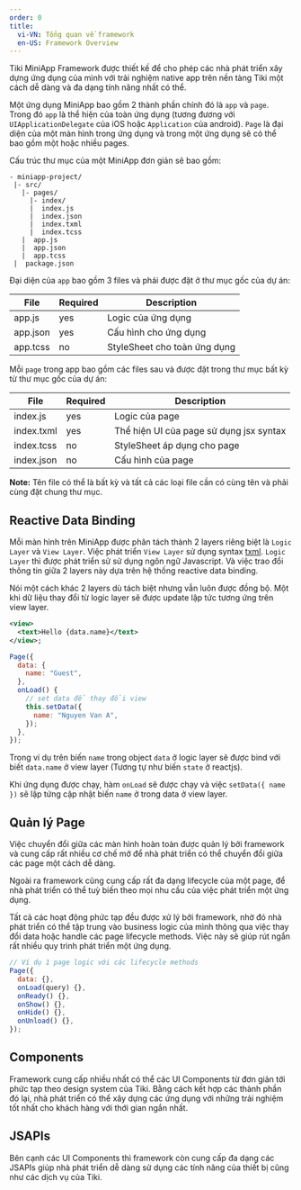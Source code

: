```yaml
---
order: 0
title:
  vi-VN: Tổng quan về framework
  en-US: Framework Overview
---
```


Tiki MiniApp Framework được thiết kế để cho phép các nhà phát triển xây dựng ứng dụng của mình với trải nghiệm native app trên nền tàng Tiki một cách dễ dàng và đa dạng tính năng nhất có thể.

Một ứng dụng MiniApp bao gồm 2 thành phần chính đó là `app` và `page`. Trong đó `app` là thể hiện của toàn ứng dụng (tương đương với `UIApplicationDelegate` của iOS hoặc `Application` của android). `Page` là đại diện của một màn hình trong ứng dụng và trong một ứng dụng sẽ có thể bao gồm một hoặc nhiều pages.

Cấu trúc thư mục của một MiniApp đơn giản sẽ bao gồm:

```
- miniapp-project/
 |- src/
   |- pages/
     |- index/
     |  index.js
     |  index.json
     |  index.txml
     |  index.tcss
   |  app.js
   |  app.json
   |  app.tcss
 |  package.json
```

Đại diện của `app` bao gồm 3 files và phải được đặt ở thư
mục gốc của dự án:

| File     | Required | Description                  |
| -------- | -------- | ---------------------------- |
| app.js   | yes      | Logic của ứng dụng           |
| app.json | yes      | Cấu hình cho ứng dụng        |
| app.tcss | no       | StyleSheet cho toàn ứng dụng |

Mỗi `page` trong app bao gồm các files sau và được đặt trong thư mục bất kỳ từ thư mục gốc của dự án:

| File       | Required | Description                             |
| ---------- | -------- | --------------------------------------- |
| index.js   | yes      | Logic của page                          |
| index.txml | yes      | Thể hiện UI của page sử dụng jsx syntax |
| index.tcss | no       | StyleSheet áp dụng cho page             |
| index.json | no       | Cấu hình của page                       |

**Note:** Tên file có thể là bất kỳ và tất cả các loại file cần có cùng tên và phải cùng đặt chung thư mục.

## Reactive Data Binding

Mỗi màn hình trên MiniApp được phân tách thành 2 layers riêng biệt là `Logic Layer` và `View Layer`.
Việc phát triển `View Layer` sử dụng syntax [txml](/docs/framework/txml/introduction).
`Logic Layer` thì được phát triển sử sử dụng ngôn ngữ Javascript. Và việc trao đổi thông tin giữa 2 layers này dựa trên hệ thống reactive data binding.

Nói một cách khác 2 layers dù tách biệt nhưng vẫn luôn được đồng bộ. Một khi dữ liệu thay đổi từ logic layer sẽ được update lập tức tương ứng trên view layer.

```xml
<view>
  <text>Hello {data.name}</text>
</view>;
```

```js
Page({
  data: {
    name: "Guest",
  },
  onLoad() {
    // set data để thay đổi view
    this.setData({
      name: "Nguyen Van A",
    });
  },
});
```

Trong ví dụ trên biến `name` trong object `data` ở logic layer sẽ được bind với biết `data.name` ở view layer (Tương tự như biến `state` ở reactjs).

Khi ứng dụng được chạy, hàm `onLoad` sẽ được chạy và việc `setData({ name })` sẽ lập tứng cập nhật biến `name` ở trong data ở view layer.

## Quản lý Page

Việc chuyển đổi giữa các màn hình hoàn toàn được quản lý bởi framework và cung cấp rất nhiều cơ chế mở để nhà phát triển có thể chuyển đổi giữa các page một cách dễ dàng.

Ngoài ra framework cũng cung cấp rất đa dạng lifecycle của một page, để nhà phát triển có thể tuỳ biến theo mọi nhu cầu của việc phát triển một ứng dụng.

Tất cả các hoạt động phức tạp đều được xử lý bởi framework, nhờ đó nhà phát triển có thể tập trung vào business logic của mình thông qua việc thay đổi data hoặc handle các page lifecycle methods. Việc này sẽ giúp rút ngắn rất nhiều quy trình phát triển một ứng dụng.

```js
// Ví dụ 1 page logic với các lifecycle methods
Page({
  data: {},
  onLoad(query) {},
  onReady() {},
  onShow() {},
  onHide() {},
  onUnload() {},
});
```

## Components

Framework cung cấp nhiều nhất có thể các UI Components từ đơn giản tới phức tạp theo design system của Tiki. Bằng cách kết hợp các thành phần đó lại, nhà phát triển có thể xây dựng các ứng dụng với những trải nghiệm tốt nhất cho khách hàng với thới gian ngắn nhất.

## JSAPIs

Bên cạnh các UI Components thì framework còn cung cấp đa dạng các JSAPIs giúp nhà phát triển dễ dàng sử dụng các tính năng của thiết bị cũng như các dịch vụ của Tiki.
